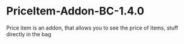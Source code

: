 # PriceItem-Addon-BC-1.4.0
Price item is an addon, that allows you to see the price of items, stuff directly in the bag
